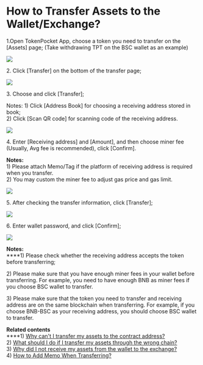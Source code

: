 # How to Transfer Assets to the Wallet/Exchange?

1.Open TokenPocket App, choose a token you need to transfer on the \[Assets] page; (Take withdrawing TPT on the BSC wallet as an example)

![](<../../.gitbook/assets/1 (27).png>)

2\. Click \[Transfer] on the bottom of the transfer page;

![](../../.gitbook/assets/ti-xian-1.jpg)

3\. Choose and click \[Transfer];

Notes: 1) Click \[Address Book] for choosing a receiving address stored in book;\
2\) Click \[Scan QR code] for scanning code of the receiving address.

![](<../../.gitbook/assets/ti-xian-2 (1).jpg>)

4\. Enter \[Receiving address] and \[Amount], and then choose miner fee (Usually, Avg fee is recommended), click \[Confirm].

**Notes:** \
1\) Please attach Memo/Tag if the platform of receiving address is required when you transfer.\
2\) You may custom the miner fee to adjust gas price and gas limit.

![](../../.gitbook/assets/ti-xian-3.jpg)

5\. After checking the transfer information, click \[Transfer];

![](../../.gitbook/assets/ti-xian-4.jpg)

6\. Enter wallet password, and click \[Confirm];

![](../../.gitbook/assets/ti-xian-5.jpg)

**Notes:**\
****1) Please check whether the receiving address accepts the token before transferring;

2\) Please make sure that you have enough miner fees in your wallet before transferring. For example, you need to have enough BNB as miner fees if you choose BSC wallet to transfer.

3\) Please make sure that the token you need to transfer and receiving address are on the same blockchain when transferring. For example, if you choose BNB-BSC as your receiving address, you should choose BSC wallet to transfer.

**Related contents**\
****1) [Why can't I transfer my assets to the contract address?](https://tphelp.gitbook.io/en/wallet-operation/do-not-transfer-to-the-contract-address)\
2\) [What should I do if I transfer my assets through the wrong chain?](https://tp-lab.tokenpocket.pro/AssetsFind/index.html?locale=en#/)\
3\) [Why did I not receive my assets from the wallet to the exchange?](https://tphelp.gitbook.io/en/transfer-faq/why-did-i-not-receive-my-funds-from-the-wallet-to-the-exchange)\
4\) [How to Add Memo When Transferring?](https://tphelp.gitbook.io/en/transfer-tutorial/how-to-add-memo-when-transferring)
